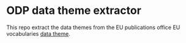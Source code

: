 # ODP data theme extractor

This repo extract the data themes from the EU publications office EU vocabularies [data theme](https://op.europa.eu/en/web/eu-vocabularies/dataset/-/resource?uri=http://publications.europa.eu/resource/dataset/data-theme). 
